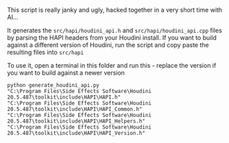 This script is really janky and ugly, hacked together in a very short time with AI...

It generates the `src/hapi/houdini_api.h` and `src/hapi/houdini_api.cpp` files by parsing the HAPI headers from your Houdini install. If you want to build against a different version of Houdini, run the script and copy paste the resulting files into `src/hapi`

To use it, open a terminal in this folder and run this - replace the version if you want to build against a newer version
```
python generate_houdini_api.py
"C:\Program Files\Side Effects Software\Houdini 20.5.487\toolkit\include\HAPI\HAPI.h"
"C:\Program Files\Side Effects Software\Houdini 20.5.487\toolkit\include\HAPI\HAPI_Common.h"
"C:\Program Files\Side Effects Software\Houdini 20.5.487\toolkit\include\HAPI\HAPI_Helpers.h"
"C:\Program Files\Side Effects Software\Houdini 20.5.487\toolkit\include\HAPI\HAPI_Version.h"
```
